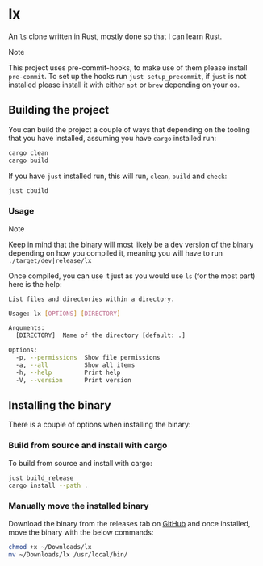 # lx

An `ls` clone written in Rust, mostly done so that I can learn Rust. 

> [!NOTE]
> This project uses pre-commit-hooks, to make use of them 
> please install `pre-commit`. To set up the hooks run `just setup_precommit`, if `just` is not 
> installed please install it with either `apt` or `brew` depending on your os.

## Building the project 

You can build the project a couple of ways that depending on the tooling that you have installed, assuming you have `cargo`
installed run: 

```bash
cargo clean 
cargo build 
```

If you have `just` installed run, this will run, `clean`, `build` and `check`: 

```bash 
just cbuild
```

### Usage 

> [!NOTE]
> Keep in mind that the binary will most likely be a dev version of the binary depending on how you compiled it, meaning
> you will have to run `./target/dev|release/lx`

Once compiled, you can use it just as you would use `ls` (for the most part) here is the help: 

```bash
List files and directories within a directory.

Usage: lx [OPTIONS] [DIRECTORY]

Arguments:
  [DIRECTORY]  Name of the directory [default: .]

Options:
  -p, --permissions  Show file permissions
  -a, --all          Show all items
  -h, --help         Print help
  -V, --version      Print version
```

## Installing the binary 

There is a couple of options when installing the binary: 

### Build from source and install with cargo

To build from source and install with cargo: 

```bash 
just build_release
cargo install --path . 
```

### Manually move the installed binary

Download the binary from the releases tab on [GitHub](https://github.com/ch55secake/lx) and once installed, move the binary 
with the below commands: 

```bash 
chmod +x ~/Downloads/lx
mv ~/Downloads/lx /usr/local/bin/
```